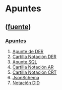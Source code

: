 # Apuntes
([fuente](https://campus.exactas.uba.ar/course/view.php?id=1001&section=9))
---
### [Apuntes](https://campus.exactas.uba.ar/course/view.php?id=1001&section=9)

  1. [Apunte de DER](https://campus.exactas.uba.ar/pluginfile.php/79733/course/section/13205/ApunteModelizacion.pdf)
  2. [Cartilla Notación DER](https://campus.exactas.uba.ar/pluginfile.php/79733/course/section/13205/CartillaNotaci%C3%B3nDER.pdf)
  3. [Apunte SQL](https://campus.exactas.uba.ar/pluginfile.php/79733/course/section/13205/ApunteSQL.pdf)
  4. [Cartilla Notación AR](https://campus.exactas.uba.ar/pluginfile.php/79733/course/section/13205/CartillaNotacionAR.pdf)[](https://campus.exactas.uba.ar/pluginfile.php/79733/course/section/13205/CartillaNotacionAR.pdf)
  5. [Cartilla Notación CRT](https://campus.exactas.uba.ar/pluginfile.php/79733/course/section/13205/CartillaNotacionCRT.pdf)
  6. [JsonSchema](https://campus.exactas.uba.ar/pluginfile.php/79733/course/section/13205/JsonSchema.pdf)
  7. [Notación DID](https://campus.exactas.uba.ar/pluginfile.php/79733/course/section/13205/NotacionDID.pdf)

